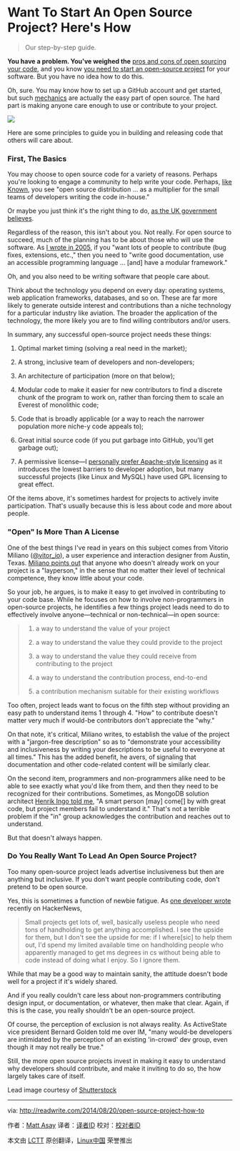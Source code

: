 Want To Start An Open Source Project? Here's How
================================================================================
> Our step-by-step guide.

**You have a problem. You've weighed the** [pros and cons of open sourcing your code][1], and you know [you need to start an open-source project][2] for your software. But you have no idea how to do this.

Oh, sure. You may know how to set up a GitHub account and get started, but such [mechanics][3] are actually the easy part of open source. The hard part is making anyone care enough to use or contribute to your project.

![](http://a4.files.readwrite.com/image/upload/c_fit,q_80,w_630/MTE5NDg0MDYxMTg2Mjk1MzEx.jpg)

Here are some principles to guide you in building and releasing code that others will care about.

### First, The Basics ###

You may choose to open source code for a variety of reasons. Perhaps you're looking to engage a community to help write your code. Perhaps, [like Known][4], you see "open source distribution ... as a multiplier for the small teams of developers writing the code in-house." 

Or maybe you just think it's the right thing to do, [as the UK government believes][5]. 

Regardless of the reason, this isn't about you. Not really. For open source to succeed, much of the planning has to be about those who will use the software. As [I wrote in 2005][6], if you "want lots of people to contribute (bug fixes, extensions, etc.," then you need to "write good documentation, use an accessible programming language ... [and] have a modular framework." 

Oh, and you also need to be writing software that people care about. 

Think about the technology you depend on every day: operating systems, web application frameworks, databases, and so on. These are far more likely to generate outside interest and contributions than a niche technology for a particular industry like aviation. The broader the application of the technology, the more likely you are to find willing contributors and/or users.

In summary, any successful open-source project needs these things:

1. Optimal market timing (solving a real need in the market);

2. A strong, inclusive team of developers and non-developers; 

3. An architecture of participation (more on that below);

4. Modular code to make it easier for new contributors to find a discrete chunk of the program to work on, rather than forcing them to scale an Everest of monolithic code;

5. Code that is broadly applicable (or a way to reach the narrower population more niche-y code appeals to);

6. Great initial source code (if you put garbage into GitHub, you'll get garbage out);

7. A permissive license—I [personally prefer Apache-style licensing][7] as it introduces the lowest barriers to developer adoption, but many successful projects (like Linux and MySQL) have used GPL licensing to great effect.

Of the items above, it's sometimes hardest for projects to actively invite participation. That's usually because this is less about code and more about people.

### "Open" Is More Than A License ###

One of the best things I've read in years on this subject comes from Vitorio Miliano ([@vitor_io][8]), a user experience and interaction designer from Austin, Texas. [Miliano points out][9] that anyone who doesn't already work on your project is a "layperson," in the sense that no matter their level of technical competence, they know little about your code.

So your job, he argues, is to make it easy to get involved in contributing to your code base. While he focuses on how to involve non-programmers in open-source projects, he identifies a few things project leads need to do to effectively involve anyone—technical or non-technical—in open source:

> 1. a way to understand the value of your project 
> 
> 2. a way to understand the value they could provide to the project
> 
> 3. a way to understand the value they could receive from contributing to the project
> 
> 4. a way to understand the contribution process, end-to-end
> 
> 5. a contribution mechanism suitable for their existing workflows

Too often, project leads want to focus on the fifth step without providing an easy path to understand items 1 through 4. "How" to contribute doesn't matter very much if would-be contributors don't appreciate the "why."

On that note, it's critical, Miliano writes, to establish the value of the project with a "jargon-free description" so as to "demonstrate your accessibility and inclusiveness by writing your descriptions to be useful to everyone at all times." This has the added benefit, he avers, of signaling that documentation and other code-related content will be similarly clear.

On the second item, programmers and non-programmers alike need to be able to see exactly what you'd like from them, and then they need to be recognized for their contributions. Sometimes, as MongoDB solution architect [Henrik Ingo told me][10], "A smart person [may] come[] by with great code, but project members fail to understand it." That's not a terrible problem if the "in" group acknowledges the contribution and reaches out to understand. 

But that doesn't always happen.

### Do You Really Want To Lead An Open Source Project? ###

Too many open-source project leads advertise inclusiveness but then are anything but inclusive. If you don't want people contributing code, don't pretend to be open source. 

Yes, this is sometimes a function of newbie fatigue. As [one developer wrote][11] recently on HackerNews, 

> Small projects get lots of, well, basically useless people who need tons of handholding to get anything accomplished. I see the upside for them, but I don't see the upside for me: if I where[sic] to help them out, I'd spend my limited available time on handholding people who apparently managed to get ms degrees in cs without being able to code instead of doing what I enjoy. So I ignore them.

While that may be a good way to maintain sanity, the attitude doesn't bode well for a project if it's widely shared. 

And if you really couldn't care less about non-programmers contributing design input, or documentation, or whatever, then make that clear. Again, if this is the case, you really shouldn't be an open-source project. 

Of course, the perception of exclusion is not always reality. As ActiveState vice president Bernard Golden told me over IM, "many would-be developers are intimidated by the perception of an existing 'in-crowd' dev group, even though it may not really be true." 

Still, the more open source projects invest in making it easy to understand why developers should contribute, and make it inviting to do so, the how largely takes care of itself.

Lead image courtesy of [Shutterstock][12]

--------------------------------------------------------------------------------

via: http://readwrite.com/2014/08/20/open-source-project-how-to

作者：[Matt Asay][a]
译者：[译者ID](https://github.com/译者ID)
校对：[校对者ID](https://github.com/校对者ID)

本文由 [LCTT](https://github.com/LCTT/TranslateProject) 原创翻译，[Linux中国](http://linux.cn/) 荣誉推出

[a]:http://readwrite.com/author/matt-asay
[1]:http://readwrite.com/2014/07/07/open-source-software-pros-cons
[2]:http://readwrite.com/2014/08/15/open-source-software-business-zulily-erp-wall-street-journal
[3]:http://www.cocoanetics.com/2011/01/starting-an-opensource-project-on-github/
[4]:http://werd.io/2014/the-roi-of-building-open-source-software
[5]:https://www.gov.uk/design-principles
[6]:http://asay.blogspot.com/2005/09/so-you-want-to-build-open-source.html
[7]:http://www.cnet.com/news/apache-better-than-gpl-for-open-source-business/
[8]:https://twitter.com/vitor_io
[9]:http://opensourcedesign.is/blogging_about/import-designers/
[10]:https://twitter.com/h_ingo/status/501323333301190656
[11]:https://news.ycombinator.com/item?id=8122814
[12]:http://www.shutterstock.com/